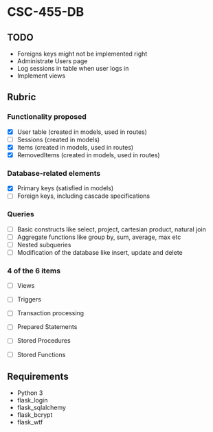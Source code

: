 # CSC-455-DB
## TODO
 * Foreigns keys might not be implemented right
 * Administrate Users page
 * Log sessions in table when user logs in
 * Implement views

## Rubric
### Functionality proposed
 * [X] User table (created in models, used in routes)
 * [ ] Sessions (created in models)
 * [X] Items (created in models, used in routes)
 * [X] RemovedItems (created in models, used in routes)

### Database-related elements
 * [X] Primary keys (satisfied in models)
 * [ ] Foreign keys, including cascade specifications

### Queries
 * [ ] Basic constructs like select, project, cartesian product, natural join
 * [ ] Aggregate functions like group by, sum, average, max etc
 * [ ] Nested subqueries
 * [ ] Modification of the database like insert, update and delete
 
### 4 of the 6 items
 * [ ] Views
 * [ ] Triggers
 * [ ] Transaction processing
 * [ ] Prepared Statements
 * [ ] Stored Procedures
 * [ ] Stored Functions


## Requirements
 * Python 3
  * flask_login
  * flask_sqlalchemy
  * flask_bcrypt
  * flask_wtf


